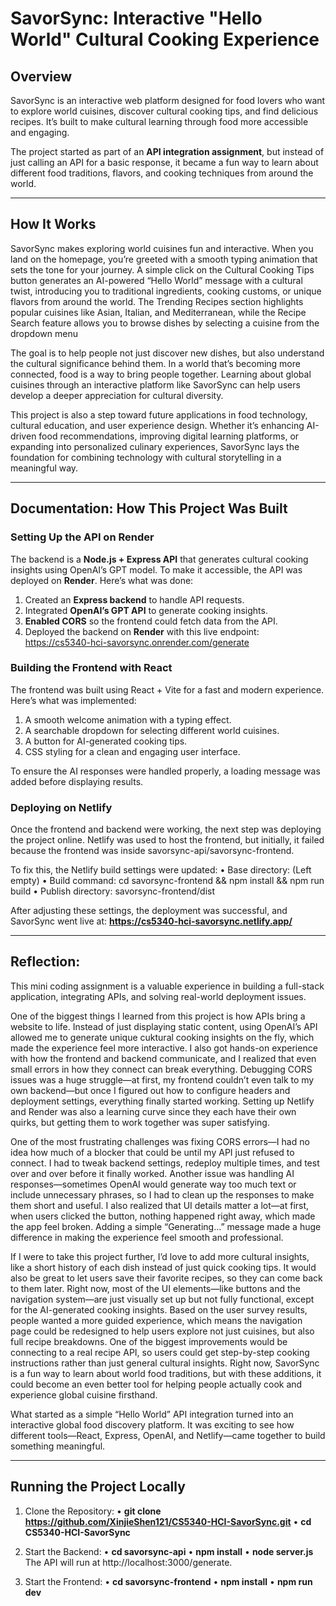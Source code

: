 # SavorSync: Interactive "Hello World" Cultural Cooking Experience

## Overview  
SavorSync is an interactive web platform designed for food lovers who want to explore world cuisines, discover cultural cooking tips, and find delicious recipes. It’s built to make cultural learning through food more accessible and engaging.  

The project started as part of an **API integration assignment**, but instead of just calling an API for a basic response, it became a fun way to learn about different food traditions, flavors, and cooking techniques from around the world.  

---

## How It Works  

SavorSync makes exploring world cuisines fun and interactive. When you land on the homepage, you’re greeted with a smooth typing animation that sets the tone for your journey. A simple click on the Cultural Cooking Tips button generates an AI-powered “Hello World” message with a cultural twist, introducing you to traditional ingredients, cooking customs, or unique flavors from around the world. The Trending Recipes section highlights popular cuisines like Asian, Italian, and Mediterranean, while the Recipe Search feature allows you to browse dishes by selecting a cuisine from the dropdown menu

The goal is to help people not just discover new dishes, but also understand the cultural significance behind them. In a world that’s becoming more connected, food is a way to bring people together. Learning about global cuisines through an interactive platform like SavorSync can help users develop a deeper appreciation for cultural diversity.

This project is also a step toward future applications in food technology, cultural education, and user experience design. Whether it’s enhancing AI-driven food recommendations, improving digital learning platforms, or expanding into personalized culinary experiences, SavorSync lays the foundation for combining technology with cultural storytelling in a meaningful way.

---

## Documentation: How This Project Was Built  

### Setting Up the API on Render  
The backend is a **Node.js + Express API** that generates cultural cooking insights using OpenAI’s GPT model. To make it accessible, the API was deployed on **Render**. Here’s what was done:  
1. Created an **Express backend** to handle API requests.  
2. Integrated **OpenAI’s GPT API** to generate cooking insights.  
3. **Enabled CORS** so the frontend could fetch data from the API.  
4. Deployed the backend on **Render** with this live endpoint: https://cs5340-hci-savorsync.onrender.com/generate

### Building the Frontend with React

The frontend was built using React + Vite for a fast and modern experience. Here’s what was implemented:
1.	A smooth welcome animation with a typing effect.
2.	A searchable dropdown for selecting different world cuisines.
3.	A button for AI-generated cooking tips.
4.	CSS styling for a clean and engaging user interface.

To ensure the AI responses were handled properly, a loading message was added before displaying results.

### Deploying on Netlify
Once the frontend and backend were working, the next step was deploying the project online.
Netlify was used to host the frontend, but initially, it failed because the frontend was inside savorsync-api/savorsync-frontend.

To fix this, the Netlify build settings were updated:
	•	Base directory: (Left empty)
	•	Build command: cd savorsync-frontend && npm install && npm run build
    •   Publish directory: savorsync-frontend/dist

After adjusting these settings, the deployment was successful, and SavorSync went live at: **https://cs5340-hci-savorsync.netlify.app/**

---

## Reflection: 
This mini coding assignment is a valuable experience in building a full-stack application, integrating APIs, and solving real-world deployment issues.

One of the biggest things I learned from this project is how APIs bring a website to life. Instead of just displaying static content, using OpenAI’s API allowed me to generate unique cuktural cooking insights on the fly, which made the experience feel more interactive. I also got hands-on experience with how the frontend and backend communicate, and I realized that even small errors in how they connect can break everything. Debugging CORS issues was a huge struggle—at first, my frontend couldn’t even talk to my own backend—but once I figured out how to configure headers and deployment settings, everything finally started working. Setting up Netlify and Render was also a learning curve since they each have their own quirks, but getting them to work together was super satisfying.

One of the most frustrating challenges was fixing CORS errors—I had no idea how much of a blocker that could be until my API just refused to connect. I had to tweak backend settings, redeploy multiple times, and test over and over before it finally worked. Another issue was handling AI responses—sometimes OpenAI would generate way too much text or include unnecessary phrases, so I had to clean up the responses to make them short and useful. I also realized that UI details matter a lot—at first, when users clicked the button, nothing happened right away, which made the app feel broken. Adding a simple “Generating…” message made a huge difference in making the experience feel smooth and professional.

If I were to take this project further, I’d love to add more cultural insights, like a short history of each dish instead of just quick cooking tips. It would also be great to let users save their favorite recipes, so they can come back to them later. Right now, most of the UI elements—like buttons and the navigation system—are just visually set up but not fully functional, except for the AI-generated cooking insights. Based on the user survey results, people wanted a more guided experience, which means the navigation page could be redesigned to help users explore not just cuisines, but also full recipe breakdowns. One of the biggest improvements would be connecting to a real recipe API, so users could get step-by-step cooking instructions rather than just general cultural insights. Right now, SavorSync is a fun way to learn about world food traditions, but with these additions, it could become an even better tool for helping people actually cook and experience global cuisine firsthand.

What started as a simple “Hello World” API integration turned into an interactive global food discovery platform. It was exciting to see how different tools—React, Express, OpenAI, and Netlify—came together to build something meaningful.

---

## Running the Project Locally
1. Clone the Repository:
• **git clone https://github.com/XinjieShen121/CS5340-HCI-SavorSync.git**
• **cd CS5340-HCI-SavorSync**

2. Start the Backend:
• **cd savorsync-api**
• **npm install**
• **node server.js**
The API will run at http://localhost:3000/generate.

3. Start the Frontend:
• **cd savorsync-frontend**
• **npm install**
• **npm run dev**

